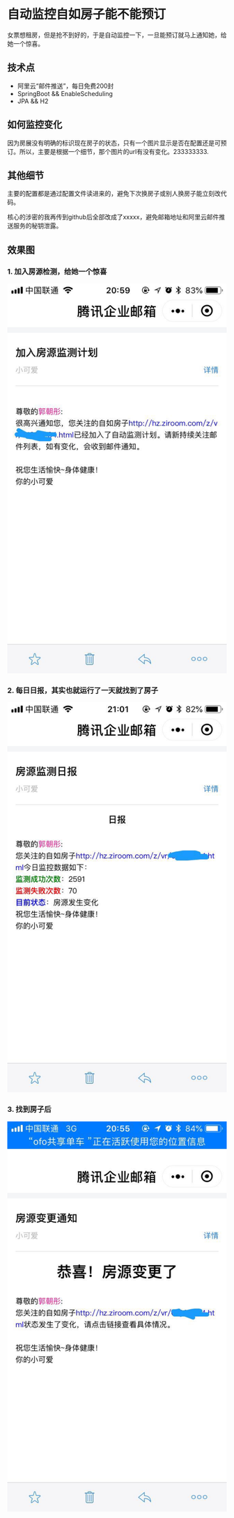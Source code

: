 # 自动监控自如房子能不能预订

女票想租房，但是抢不到好的，于是自动监控一下，一旦能预订就马上通知她，给她一个惊喜。
## 技术点

- 阿里云“邮件推送”，每日免费200封
- SpringBoot && EnableScheduling
- JPA && H2

##  如何监控变化

因为房展没有明确的标识现在房子的状态，只有一个图片显示是否在配置还是可预订。所以，主要是根据一个细节，那个图片的url有没有变化。233333333.


## 其他细节

主要的配置都是通过配置文件读进来的，避免下次换房子或别人换房子能立刻改代码。

核心的涉密的我再传到github后全部改成了xxxxx，避免邮箱地址和阿里云邮件推送服务的秘钥泄露。

## 效果图

### 1. 加入房源检测，给她一个惊喜
![](img/2.jpg)


### 2. 每日日报，其实也就运行了一天就找到了房子
![](img/1.jpg)


### 3. 找到房子后
![](img/3.jpg)